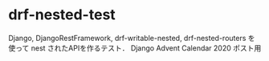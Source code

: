 # drf-nested-test
Django, DjangoRestFramework, drf-writable-nested, drf-nested-routers を使って nest されたAPIを作るテスト． 
Django Advent Calendar 2020 ポスト用
